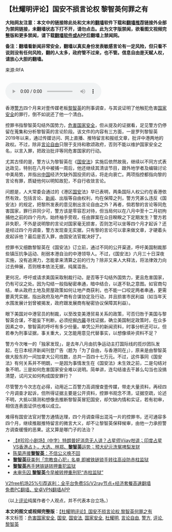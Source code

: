  <h2>【杜耀明评论】国安不损言论权 黎智英何罪之有</h2> <p class="notice"><b>大陆网友注意：本文中的链接除此处和文末的<a href="https://github.com/bannedbook/fanqiang" >翻墙</a>软件下载和<a href="https://github.com/killgcd/justmysocks/blob/master/README.md">翻墙推荐</a>链接外全部为禁网链接，未翻墙状态下打不开，请勿点击。此为文字版禁闻，欲看图文视频完整版和更多禁闻，请下载<a href="https://github.com/bannedbook/fanqiang">翻墙软件或APP</a>后翻墙上禁闻网。</p><p>备注：翻墙看新闻非常安全，翻墙以真实身份发表敏感言论有一定风险，但只看不说则没有任何风险，翻的人太多，政府管不过来，也不管。信息自由是天赋人权，请放心大胆的翻墙。</b></p>  <div class="entry"> <p>来源:RFA</p> <p><br /> <audio controls="controls" preload="metadata" src="https://www.rfa.org/cantonese/commentaries/tym/com-12172020111825.html/@@stream" type="audio/mpeg"><br /> </audio></p> <p>香港<a href="https://www.bannedbook.org/bnews/tag/%e8%ad%a6%e6%96%b9/" class="st_tag internal_tag" rel="tag" title="标签 警方 下的日志">警方</a>四个月来对壹传媒老板<a href="https://www.bannedbook.org/bnews/tag/%e9%bb%8e%e6%99%ba%e8%8b%b1/" class="st_tag internal_tag" rel="tag" title="标签 黎智英 下的日志">黎智英</a>的刑事调查，与其说证明了他触犯危害<a href="https://www.bannedbook.org/bnews/tag/%e5%9b%bd%e5%ae%b6%e5%ae%89%e5%85%a8/" class="st_tag internal_tag" rel="tag" title="标签 国家安全 下的日志">国家安全</a>的罪行，倒不如说还了他一个清白。</p>  <p>控罪书指黎智英勾结外国势力，<a href="https://www.bannedbook.org/bnews/tag/%E5%8D%B1%E5%AE%B3%E5%9B%BD%E5%AE%B6%E5%AE%89%E5%85%A8/" class="st_tag internal_tag" rel="tag" title="标签 危害国家安全 下的日志">危害国家安全</a>，但从提及的证据看，足见警方仍停留在蒐集和分析黎智英的言论阶段。该文件的内容有三方面，一是罗列黎智英2019年以来，通过传媒访问、网上直播、推特留言和报纸文章，批评中港两地的政权。不过，除非<a href="https://www.bannedbook.org/bnews/tag/%e8%a8%80%e8%ae%ba%e8%87%aa%e7%94%b1/" class="st_tag internal_tag" rel="tag" title="标签 言论自由 下的日志">言论自由</a>只限于支持和歌颂政府，否则不能以维护国家安全之名，以言入罪，把政治批评等同危害国家的行动。</p> <p>尤其古怪的是，警方认为黎智英在《<a href="https://www.bannedbook.org/bnews/tag/%e5%9b%bd%e5%ae%89%e6%b3%95/" class="st_tag internal_tag" rel="tag" title="标签 国安法 下的日志">国安法</a>》实施后依然故我，继续以不同方式表达政见，特别在八月中被捕一周后，他还继续其清谈节目，跟外地学者及编辑讨论中美局势，并指出<span class='wp_keywordlink_affiliate'><a href="https://www.bannedbook.org/" title="中国" target="_blank">中国</a></span>经济欠缺外国投资的话，将走向衰亡。两项指控都指向黎的言论有罪，质疑他何以明知故犯，不自行收敛言论。</p> <p>问题是，人大常委会通过的《港区<a href="https://www.bannedbook.org/bnews/tag/%E5%9B%BD%E5%AE%89/" class="st_tag internal_tag" rel="tag" title="标签 国安 下的日志">国安</a>法》早已表明，两条国际人权公约在香港依然有效，包括言论、<span class='wp_keywordlink_affiliate'><a href="https://www.bannedbook.org/" title="新闻">新闻</a></span>、出版等自由权利，均在保障之列，警方凭甚么违反《国安法》的规定，把黎所发表的意见剔出言论自由之外？再者，倘若黎的言论等同危害国家，罪行非同少可，警方该是零容忍对待，但当局何以在八月中至十二月初拘捕他之前的四个月内，始终袖手旁观，任由罪案在众目睽睽之下定期发生？警方若非失职，不外是说明黎的言论对国家毫无损害，否则怎可以坐等四个月才起诉？还是经过四个月调查，警方发现查无实据，只有黎的言论可以拿来做文章，才硬着头皮起诉他？最后是否入罪，由国安法官裁决好了。</p>  <p>控罪书又细数黎智英在《国安法》订立前，通过不同的公开渠道，呼吁美国制裁那些镇压抗争运动、削弱本港自治的中港领导人。不过，《国安法》六月三十日深夜实施，没有追溯力，怎能拿来清算之前的行为？除非又来人大释法，将法律效力向过去伸展，否则根本依法无据，纯属滥告。</p> <p>更何况，呼吁或请求美国采取制裁行动，是否等于勾结外国势力，更且危害国家，仍有可议之处。因为勾结一般指秘密串通，暗中结合，以遂不轨之意图。如官商勾结，单从政府土地及房屋政策如何让地产商获利，也不能一口咬定两者串通，更需要真凭实据，指出政府及地产商有合谋协定及行动，并且损害市民利益（如当年天水围发展计划曾被揭发，政府跟发展商有秘密协议保障其利益）。</p> <p>眼下美国对中港官员的制裁，以至改变美港贸易关系的政策，可否归咎于美国与黎智英合谋，不能妄下判断，必须挖掘<span class='wp_keywordlink_affiliate'><a href="https://www.bannedbook.org/bnews/ccpdope/" title="中共高层内幕" target="_blank">内幕</a></span>寻找证据，确立美国制定政策时，在众多因素之中，黎智英的呼吁有多少份量。单凭公开的新闻资料，时事分析还可以，但若奉为刑事证据，事关重大，又怎能用意见代替事实，以想像填补资料不足？</p>  <p>警方今次唯一的「独家发现」，是去年八月由抗争运动主打国际线的揽炒团队发起，在日本经济新闻刊登广告（题为「为了自由，与香港同在」），原来是由黎智英做大股东的一间加拿大公司找数，总共一百四十七万元。不过，这件事同《国安法》有何关系并不明朗，一是因为事情发生在《国安法》未生效之前，二是勾结对象不明，三是如何危害国家安全难以说明。简单讲，连勾结谁去干甚么勾当也没搞清楚，试问又如何构成国安罪行？</p> <p>尽管警方今次志在必得，动用近二百警力高调搜查壹传媒，带走大量资料，再经四个月调查才起诉，但所得证据主要是公开资料，控罪书观念不清，证据空疏，论述不明，大抵以猜测和想像去推断黎智英冒犯国安，却欠缺内情和实证，若有初审，相信连表面证供也难以成立。</p> <p>难得有国安法官对警方通情达理，四个月调查得出混沌一片的控罪书，还可通容多四个月，继续推敲推特留言的微言大义，却不让黎智英保释候审，由他一力承担警方调查缓慢的恶果。这又算是哪门子的法治？</p>  <ul class='op-related-articles' title='相关阅读'> <li><a href='https://www.bannedbook.org/bnews/bannedvideo/20201220/1451740.html' target='_blank'>【#珍珍小剧场】(中字）特朗普好消息无人讲？占星师Vijay咁讲；印度占星VS香港占卜，大选、林郑、<b>黎智英</b>运势；预大纪元洗冤啤梨发财</a></li> <li><a href='https://www.bannedbook.org/bnews/baitai/20201219/1451045.html' target='_blank'>陈菊声援<b>黎智英</b>：不信公义唤不回</a></li> <li><a href='https://www.bannedbook.org/bnews/headline/20201218/1450452.html' target='_blank'><b>黎智英</b>获美列「宗教良心犯」名单 即被铁链锁手转往高设防赤柱监狱</a></li> <li><a href='https://www.bannedbook.org/bnews/cnnews/hknews/20201218/1450361.html' target='_blank'><b>黎智英</b>再手铐铁链转押重犯监狱</a></li> <li><a href='https://www.bannedbook.org/bnews/comments/20201218/1450306.html' target='_blank'>未审先囚 <b>黎智英</b>今早被转押重刑犯“赤柱监狱”</a></li> </ul> <p class="texttj"> <a href="https://www.bannedbook.org/forum23/topic22702.html" target="_blank">V2free机场25%引荐返利：全平台免费SS/V2ray节点+经济套餐高速翻墙</a><br/> <a href="https://github.com/bannedbook/fanqiang/wiki/%E7%A6%81%E9%97%BB%E7%BD%91%E5%AE%89%E5%8D%93%E7%BF%BB%E5%A2%99%E6%96%B0%E9%97%BBAPP" target="_blank">免费PC翻墙、安卓VPN翻墙APP</a></p><p>（以上<span class='wp_keywordlink_affiliate'><a href="https://www.bannedbook.org/bnews/comments/" title="新闻评论" target="_blank">评论</a></span>纯属作者个人观点，并不代表本台立场。）</p><a name='sharetosocial'></a>       <div><b>本文的图文或视频完整版</b>：<a href='https://www.bannedbook.org/bnews/comments/20201221/1452259.html'>【杜耀明评论】国安不损言论权 黎智英何罪之有</a></div>  </div><!--END ENTRY--> <div class="postfooter"> <div>本文标签：<a href="https://www.bannedbook.org/bnews/tag/%E5%8D%B1%E5%AE%B3%E5%9B%BD%E5%AE%B6%E5%AE%89%E5%85%A8/" rel="tag">危害国家安全</a>, <a href="https://www.bannedbook.org/bnews/tag/%E5%9B%BD%E5%AE%89/" rel="tag">国安</a>, <a href="https://www.bannedbook.org/bnews/tag/%e5%9b%bd%e5%ae%89%e6%b3%95/" rel="tag">国安法</a>, <a href="https://www.bannedbook.org/bnews/tag/%e5%9b%bd%e5%ae%b6%e5%ae%89%e5%85%a8/" rel="tag">国家安全</a>, <a href="https://www.bannedbook.org/bnews/tag/%E6%9D%9C%E8%80%80%E6%98%8E/" rel="tag">杜耀明</a>, <a href="https://www.bannedbook.org/bnews/tag/%e8%a8%80%e8%ae%ba%e8%87%aa%e7%94%b1/" rel="tag">言论自由</a>, <a href="https://www.bannedbook.org/bnews/tag/%e8%ad%a6%e6%96%b9/" rel="tag">警方</a>, <a href="https://www.bannedbook.org/bnews/tag/%E8%AF%84%E8%AE%BA/" rel="tag">评论</a>, <a href="https://www.bannedbook.org/bnews/tag/%e9%bb%8e%e6%99%ba%e8%8b%b1/" rel="tag">黎智英</a></div>  </div><!--END POSTFOOTER--> 